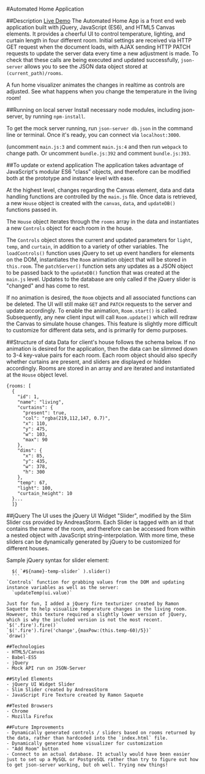 #Automated Home Application

##Description
[Live Demo](http://automated-home.herokuapp.com)
The Automated Home App is a front end web application built with jQuery, JavaScript (ES6), and HTML5 Canvas elements. It provides a cheerful UI to control temperature, lighting, and curtain length in four different room. Initial settings are received via HTTP GET request when the document loads, with AJAX sending HTTP PATCH requests to update the server data every time a new adjustment is made. To check that these calls are being executed and updated successfully, `json-server` allows you to see the JSON data object stored at `(current_path)/rooms`.

A fun home visualizer animates the changes in realtime as controls are adjusted. See what happens when you change the temperature in the living room!   

##Running on local server
Install necessary node modules, including json-server, by running `npm-install`.

To get the mock server running, run `json-server db.json` in the command line or terminal. Once it's ready, you can connect via `localhost:3000`.

(uncomment `main.js:3` and comment `main.js:4` and then run `webpack` to change path.
Or uncomment `bundle.js:392` and comment `bundle.js:393`.

##To update or extend application
The application takes advantage of JavaScript's modular ES6 "class" objects, and therefore can be modified both at the prototype and instance level with ease.

At the highest level, changes regarding the Canvas element, data and data handling functions are controlled by the ```main.js``` file. Once data is retrieved, a new `House` object is created with the `canvas`, `data`, and `updateDB()` functions passed in.

The `House` object iterates through the `rooms` array in the data and instantiates a new `Controls` object for each room in the house.

The `Controls` object stores the current and updated parameters for `light`, `temp`, and `curtain`, in addition to a variety of other variables. The `loadControls()` function uses jQuery to set up event handlers for elements on the DOM, instantiates the `Room` animation object that will be stored in `this.room`. The `patchServer()` function sets any updates as a JSON object to be passed back to the `updateDB()` function that was created at the `main.js` level. Updates to the database are only called if the jQuery slider is "changed" and has come to rest.

If no animation is desired, the `Room` objects and all associated functions can be deleted. The UI will still make `GET` and `PATCH` requests to the server and update accordingly. To enable the animation, `Room.start()` is called. Subsequently, any new client input will call `Room.update()` which will redraw the Canvas to simulate house changes. This feature is slightly more difficult to customize for different data sets, and is primarily for demo purposes.


##Structure of data
Data for client's house follows the schema below. If no animation is desired for the application, then the data can be slimmed down to 3-4 key-value pairs for each room. Each room object should also specify whether curtains are present, and sliders are displayed or hidden accordingly. Rooms are stored in an array and are iterated and instantiated at the `House` object level.
```
{rooms: [
  {
    "id": 1,
    "name": "living",
    "curtains": {
      "present": true,
      "col": "rgba(219,112,147, 0.7)",
      "x": 110,
      "y": 475,
      "w": 103,
      "max": 90
    },
    "dims": {
      "x": 85,
      "y": 435,
      "w": 378,
      "h": 300
    },
    "temp": 67,
    "light": 100,
    "curtain_height": 10
  }...
  ]}
  ```

##jQuery
The UI uses the jQuery UI Widget "Slider", modified by the Slim Slider css provided by AndreasStorm. Each Slider is tagged with an id that contains the name of the room, and therefore can be accessed from within a nested object with JavaScript string-interpolation. With more time, these sliders can be dynamically generated by jQuery to be customized for different houses.

Sample jQuery syntax for slider element:
  ```
    $( `#${name}-temp-slider` ).slider()
    ```
`Controls` function for grabbing values from the DOM and updating instance variables as well as the server:
    `updateTemp(ui.value)`

Just for fun, I added a jQuery fire texturizer created by Ramon Saquette to help visualize temperature changes in the living room. However, this texture required a slightly lower version of jQuery, which is why the included version is not the most recent.
  `$('.fire').fire()`
  `$('.fire').fire('change',{maxPow:(this.temp-60)/5})`
  `draw()`

##Technologies
- HTML5/Canvas
- Babel-ES5
- jQuery
- Mock API run on JSON-Server

##Styled Elements
- jQuery UI Widget Slider
- Slim Slider created by AndreasStorm
- JavaScript Fire Texture created by Ramon Saquete

##Tested Browsers
- Chrome
- Mozilla Firefox

##Future Improvements
- Dynamically generated controls / sliders based on rooms returned by the data, rather than hardcoded into the `index.html` file.
- Dynamically generated home visualizer for customization
- "Add Room" button
- Connect to an actual database. It actually would have been easier just to set up a MySQL or PostgreSQL rather than try to figure out how to get json-server working, but oh well. Trying new things!  
